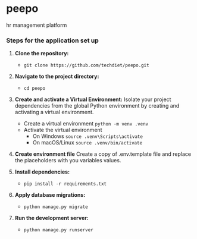 # peepo
hr management platform

### Steps for the application set up
1. **Clone the repository:**
    - `git clone https://github.com/techdiet/peepo.git`
2. **Navigate to the project directory:**
    - `cd peepo`
3. **Create and activate a Virtual Environment:** Isolate your project dependencies from the global Python environment by creating and activating a virtual environment.
    - Create a virtual environment `python -m venv .venv`
    - Activate the virtual environment
        - On Windows `source .venv\Scripts\activate`
        - On macOS/Linux `source .venv/bin/activate`

4. **Create environment file**
   Create a copy of .env.template file and replace the placeholders with you variables values.

5. **Install dependencies:**
    - `pip install -r requirements.txt`
6. **Apply database migrations:**
    - `python manage.py migrate`
7. **Run the development server:**
    - `python manage.py runserver`
